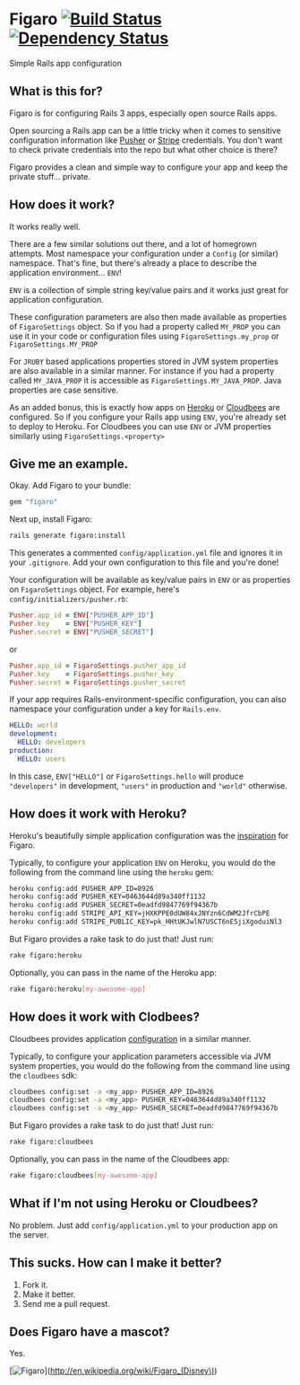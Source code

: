 # Figaro [![Build Status](https://secure.travis-ci.org/laserlemon/figaro.png)](http://travis-ci.org/laserlemon/figaro) [![Dependency Status](https://gemnasium.com/laserlemon/figaro.png)](https://gemnasium.com/laserlemon/figaro)

Simple Rails app configuration

## What is this for?

Figaro is for configuring Rails 3 apps, especially open source Rails apps.

Open sourcing a Rails app can be a little tricky when it comes to sensitive configuration information like [Pusher](http://pusher.com/) or [Stripe](https://stripe.com/) credentials. You don't want to check private credentials into the repo but what other choice is there?

Figaro provides a clean and simple way to configure your app and keep the private stuff… private.

## How does it work?

It works really well.

There are a few similar solutions out there, and a lot of homegrown attempts. Most namespace your configuration under a `Config` (or similar) namespace. That's fine, but there's already a place to describe the application environment… `ENV`!

`ENV` is a collection of simple string key/value pairs and it works just great for application configuration.

These configuration parameters are also then made available as properties of `FigaroSettings` object.  So if you had a property called `MY_PROP` you can use it in your code or configuration files using `FigaroSettings.my_prop` or `FigaroSettings.MY_PROP`

For `JRUBY` based applications properties stored in JVM system properties are also available in a similar manner. For instance if you had a property called `MY_JAVA_PROP` it is accessible as `FigaroSettings.MY_JAVA_PROP`.  Java properties are case sensitive.

As an added bonus, this is exactly how apps on [Heroku](http://www.heroku.com/) or [Cloudbees](http://www.cloudbees.com/) are configured. So if you configure your Rails app using `ENV`, you're already set to deploy to Heroku.  For Cloudbees you can use `ENV` or JVM properties similarly using `FigaroSettings.<property>`

## Give me an example.

Okay. Add Figaro to your bundle:

```ruby
gem "figaro"
```

Next up, install Figaro:

```bash
rails generate figaro:install
```

This generates a commented `config/application.yml` file and ignores it in your `.gitignore`. Add your own configuration to this file and you're done!

Your configuration will be available as key/value pairs in `ENV` or as properties on `FigaroSettings` object. For example, here's `config/initializers/pusher.rb`:

```ruby
Pusher.app_id = ENV["PUSHER_APP_ID"]
Pusher.key    = ENV["PUSHER_KEY"]
Pusher.secret = ENV["PUSHER_SECRET"]
```
or
```ruby
Pusher.app_id = FigaroSettings.pusher_app_id
Pusher.key    = FigaroSettings.pusher_key
Pusher.secret = FigaroSettings.pusher_secret
```

If your app requires Rails-environment-specific configuration, you can also namespace your configuration under a key for `Rails.env`.

```yaml
HELLO: world
development:
  HELLO: developers
production:
  HELLO: users
```

In this case, `ENV["HELLO"]` or `FigaroSettings.hello` will produce `"developers"` in development, `"users"` in production and `"world"` otherwise.

## How does it work with Heroku?

Heroku's beautifully simple application configuration was the [inspiration](http://laserlemon.com/blog/2011/03/08/heroku-friendly-application-configuration/) for Figaro.

Typically, to configure your application `ENV` on Heroku, you would do the following from the command line using the `heroku` gem:

```bash
heroku config:add PUSHER_APP_ID=8926
heroku config:add PUSHER_KEY=0463644d89a340ff1132
heroku config:add PUSHER_SECRET=0eadfd9847769f94367b
heroku config:add STRIPE_API_KEY=jHXKPPE0dUW84xJNYzn6CdWM2JfrCbPE
heroku config:add STRIPE_PUBLIC_KEY=pk_HHtUKJwlN7USCT6nE5jiXgoduiNl3
```

But Figaro provides a rake task to do just that! Just run:

```bash
rake figaro:heroku
```

Optionally, you can pass in the name of the Heroku app:

```bash
rake figaro:heroku[my-awesome-app]
```

## How does it work with Clodbees?

Cloudbees provides application [configuration](http://wiki.cloudbees.com/bin/view/RUN/Configuration+Parameters) in a similar manner.

Typically, to configure your application parameters accessible via JVM system properties, you would do the following from the command line using the `cloudbees` sdk:

```bash
cloudbees config:set -a <my_app> PUSHER_APP_ID=8926
cloudbees config:set -a <my_app> PUSHER_KEY=0463644d89a340ff1132
cloudbees config:set -a <my_app> PUSHER_SECRET=0eadfd9847769f94367b
```

But Figaro provides a rake task to do just that! Just run:

```bash
rake figaro:cloudbees
```

Optionally, you can pass in the name of the Cloudbees app:

```bash
rake figaro:cloudbees[my-awesome-app]
```
## What if I'm not using Heroku or Cloudbees?

No problem. Just add `config/application.yml` to your production app on the server.

## This sucks. How can I make it better?

1. Fork it.
2. Make it better.
3. Send me a pull request.

## Does Figaro have a mascot?

Yes.

[![Figaro](http://images2.wikia.nocookie.net/__cb20100628192722/disney/images/5/53/Pinocchio-pinocchio-4947890-960-720.jpg "Figaro's mascot: Figaro")](http://en.wikipedia.org/wiki/Figaro_(Disney\))
